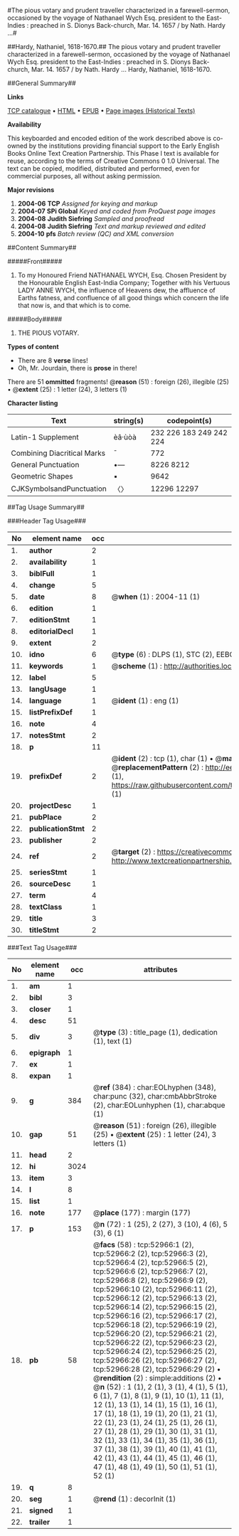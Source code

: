 #The pious votary and prudent traveller characterized in a farewell-sermon, occasioned by the voyage of Nathanael Wych Esq. president to the East-Indies : preached in S. Dionys Back-church, Mar. 14. 1657 / by Nath. Hardy ...#

##Hardy, Nathaniel, 1618-1670.##
The pious votary and prudent traveller characterized in a farewell-sermon, occasioned by the voyage of Nathanael Wych Esq. president to the East-Indies : preached in S. Dionys Back-church, Mar. 14. 1657 / by Nath. Hardy ...
Hardy, Nathaniel, 1618-1670.

##General Summary##

**Links**

[TCP catalogue](http://www.ota.ox.ac.uk/tcp/)  • 
[HTML](http://tei.it.ox.ac.uk/tcp/Texts-HTML/free/A45/A45562.html)  • 
[EPUB](http://tei.it.ox.ac.uk/tcp/Texts-EPUB/free/A45/A45562.epub) • 
[Page images (Historical Texts)](https://data.historicaltexts.jisc.ac.uk/view?pubId=eebo-12039999e&pageId=eebo-12039999e-52966-1)

**Availability**

This keyboarded and encoded edition of the
	       work described above is co-owned by the institutions
	       providing financial support to the Early English Books
	       Online Text Creation Partnership. This Phase I text is
	       available for reuse, according to the terms of Creative
	       Commons 0 1.0 Universal. The text can be copied,
	       modified, distributed and performed, even for
	       commercial purposes, all without asking permission.

**Major revisions**

1. __2004-06__ __TCP__ *Assigned for keying and markup*
1. __2004-07__ __SPi Global__ *Keyed and coded from ProQuest page images*
1. __2004-08__ __Judith Siefring__ *Sampled and proofread*
1. __2004-08__ __Judith Siefring__ *Text and markup reviewed and edited*
1. __2004-10__ __pfs__ *Batch review (QC) and XML conversion*

##Content Summary##

#####Front#####

1. To my Honoured Friend NATHANAEL WYCH, Esq. Chosen President by the Honourable English East-India Company; Together with his Vertuous LADY ANNE WYCH, the influence of Heavens dew, the affluence of Earths fatness, and confluence of all good things which concern the life that now is, and that which is to come.

#####Body#####

1. THE PIOUS VOTARY.

**Types of content**

  * There are 8 **verse** lines!
  * Oh, Mr. Jourdain, there is **prose** in there!

There are 51 **ommitted** fragments! 
 @__reason__ (51) : foreign (26), illegible (25)  •  @__extent__ (25) : 1 letter (24), 3 letters (1)

**Character listing**


|Text|string(s)|codepoint(s)|
|---|---|---|
|Latin-1 Supplement|èâ·ùòà|232 226 183 249 242 224|
|Combining             Diacritical Marks|̄|772|
|General Punctuation|•—|8226 8212|
|Geometric Shapes|▪|9642|
|CJKSymbolsandPunctuation|〈〉|12296 12297|

##Tag Usage Summary##

###Header Tag Usage###

|No|element name|occ|attributes|
|---|---|---|---|
|1.|__author__|2||
|2.|__availability__|1||
|3.|__biblFull__|1||
|4.|__change__|5||
|5.|__date__|8| @__when__ (1) : 2004-11 (1)|
|6.|__edition__|1||
|7.|__editionStmt__|1||
|8.|__editorialDecl__|1||
|9.|__extent__|2||
|10.|__idno__|6| @__type__ (6) : DLPS (1), STC (2), EEBO-CITATION (1), OCLC (1), VID (1)|
|11.|__keywords__|1| @__scheme__ (1) : http://authorities.loc.gov/ (1)|
|12.|__label__|5||
|13.|__langUsage__|1||
|14.|__language__|1| @__ident__ (1) : eng (1)|
|15.|__listPrefixDef__|1||
|16.|__note__|4||
|17.|__notesStmt__|2||
|18.|__p__|11||
|19.|__prefixDef__|2| @__ident__ (2) : tcp (1), char (1)  •  @__matchPattern__ (2) : ([0-9\-]+):([0-9IVX]+) (1), (.+) (1)  •  @__replacementPattern__ (2) : http://eebo.chadwyck.com/downloadtiff?vid=$1&page=$2 (1), https://raw.githubusercontent.com/textcreationpartnership/Texts/master/tcpchars.xml#$1 (1)|
|20.|__projectDesc__|1||
|21.|__pubPlace__|2||
|22.|__publicationStmt__|2||
|23.|__publisher__|2||
|24.|__ref__|2| @__target__ (2) : https://creativecommons.org/publicdomain/zero/1.0/ (1), http://www.textcreationpartnership.org/docs/. (1)|
|25.|__seriesStmt__|1||
|26.|__sourceDesc__|1||
|27.|__term__|4||
|28.|__textClass__|1||
|29.|__title__|3||
|30.|__titleStmt__|2||


###Text Tag Usage###

|No|element name|occ|attributes|
|---|---|---|---|
|1.|__am__|1||
|2.|__bibl__|3||
|3.|__closer__|1||
|4.|__desc__|51||
|5.|__div__|3| @__type__ (3) : title_page (1), dedication (1), text (1)|
|6.|__epigraph__|1||
|7.|__ex__|1||
|8.|__expan__|1||
|9.|__g__|384| @__ref__ (384) : char:EOLhyphen (348), char:punc (32), char:cmbAbbrStroke (2), char:EOLunhyphen (1), char:abque (1)|
|10.|__gap__|51| @__reason__ (51) : foreign (26), illegible (25)  •  @__extent__ (25) : 1 letter (24), 3 letters (1)|
|11.|__head__|2||
|12.|__hi__|3024||
|13.|__item__|3||
|14.|__l__|8||
|15.|__list__|1||
|16.|__note__|177| @__place__ (177) : margin (177)|
|17.|__p__|153| @__n__ (72) : 1 (25), 2 (27), 3 (10), 4 (6), 5 (3), 6 (1)|
|18.|__pb__|58| @__facs__ (58) : tcp:52966:1 (2), tcp:52966:2 (2), tcp:52966:3 (2), tcp:52966:4 (2), tcp:52966:5 (2), tcp:52966:6 (2), tcp:52966:7 (2), tcp:52966:8 (2), tcp:52966:9 (2), tcp:52966:10 (2), tcp:52966:11 (2), tcp:52966:12 (2), tcp:52966:13 (2), tcp:52966:14 (2), tcp:52966:15 (2), tcp:52966:16 (2), tcp:52966:17 (2), tcp:52966:18 (2), tcp:52966:19 (2), tcp:52966:20 (2), tcp:52966:21 (2), tcp:52966:22 (2), tcp:52966:23 (2), tcp:52966:24 (2), tcp:52966:25 (2), tcp:52966:26 (2), tcp:52966:27 (2), tcp:52966:28 (2), tcp:52966:29 (2)  •  @__rendition__ (2) : simple:additions (2)  •  @__n__ (52) : 1 (1), 2 (1), 3 (1), 4 (1), 5 (1), 6 (1), 7 (1), 8 (1), 9 (1), 10 (1), 11 (1), 12 (1), 13 (1), 14 (1), 15 (1), 16 (1), 17 (1), 18 (1), 19 (1), 20 (1), 21 (1), 22 (1), 23 (1), 24 (1), 25 (1), 26 (1), 27 (1), 28 (1), 29 (1), 30 (1), 31 (1), 32 (1), 33 (1), 34 (1), 35 (1), 36 (1), 37 (1), 38 (1), 39 (1), 40 (1), 41 (1), 42 (1), 43 (1), 44 (1), 45 (1), 46 (1), 47 (1), 48 (1), 49 (1), 50 (1), 51 (1), 52 (1)|
|19.|__q__|8||
|20.|__seg__|1| @__rend__ (1) : decorInit (1)|
|21.|__signed__|1||
|22.|__trailer__|1||
